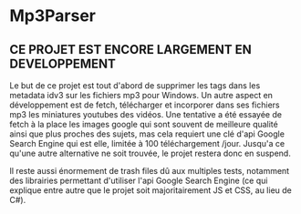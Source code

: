 # Mp3Parser

## CE PROJET EST ENCORE LARGEMENT EN DEVELOPPEMENT 
Le but de ce projet est tout d'abord de supprimer les tags dans les metadata idv3 sur les fichiers mp3 pour Windows.
Un autre aspect en développement est de fetch, télécharger et incorporer dans ses fichiers mp3 les miniatures youtubes des vidéos. Une tentative a été essayée de fetch à la place les images google qui sont souvent de meilleure qualité ainsi que plus proches des sujets, mas cela requiert une clé d'api Google Search Engine qui est elle, limitée à 100 téléchargement /jour. Jusqu'a ce qu'une autre alternative ne soit trouvée, le projet restera donc en suspend.

Il reste aussi énormement de trash files dû aux multiples tests, notamment des librairies permettant d'utiliser l'api Google Search Engine (ce qui explique entre autre que le projet soit majoritairement JS et CSS, au lieu de C#).
